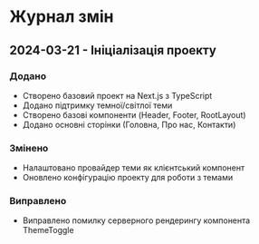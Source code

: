 # Журнал змін

## 2024-03-21 - Ініціалізація проекту

### Додано
- Створено базовий проект на Next.js з TypeScript
- Додано підтримку темної/світлої теми
- Створено базові компоненти (Header, Footer, RootLayout)
- Додано основні сторінки (Головна, Про нас, Контакти)

### Змінено
- Налаштовано провайдер теми як клієнтський компонент
- Оновлено конфігурацію проекту для роботи з темами

### Виправлено
- Виправлено помилку серверного рендерингу компонента ThemeToggle 
